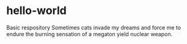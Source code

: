 # hello-world
Basic respository
Sometimes cats invade my dreams and force me to endure the burning sensation of a megaton yield nuclear weapon.

